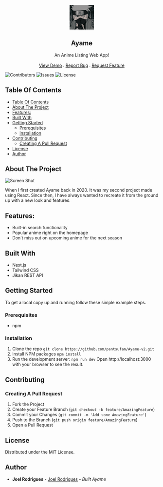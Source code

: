 <br/>
<p align="center">
  <a href="https://github.com/pantsufan/Ayame-v2">
    <img src="https://raw.githubusercontent.com/pantsufan/pantsufan.github.io/main/apple-touch-icon.png" alt="Logo" width="80" height="80">
  </a>

  <h2 align="center">Ayame</h2>

  <p align="center">
    An Anime Listing Web App!
    <br/>
    <br/>
    <a href="https://ayamev2.vercel.app">View Demo</a>
    .
    <a href="https://github.com/pantsufan/Ayame-v2/issues">Report Bug</a>
    .
    <a href="https://github.com/pantsufan/Ayame-v2/issues">Request Feature</a>
  </p>
</p>

![Contributors](https://img.shields.io/github/contributors/pantsufan/Ayame-v2?color=dark-green) ![Issues](https://img.shields.io/github/issues/pantsufan/Ayame-v2) ![License](https://img.shields.io/github/license/pantsufan/Ayame-v2) 

## Table Of Contents

- [Table Of Contents](#table-of-contents)
- [About The Project](#about-the-project)
- [Features:](#features)
- [Built With](#built-with)
- [Getting Started](#getting-started)
  - [Prerequisites](#prerequisites)
  - [Installation](#installation)
- [Contributing](#contributing)
  - [Creating A Pull Request](#creating-a-pull-request)
- [License](#license)
- [Author](#author)

## About The Project

![Screen Shot](https://i.ibb.co/Sx6Bxv6/ayame.png)

When I first created Ayame back in 2020. It was my second project made using React. Since then, I have always wanted to recreate it from the ground up with a new look and features.

## Features:
- Built-in search functionality 
- Popular anime right on the homepage
- Don't miss out on upcoming anime for the next season

## Built With

- Next.js
- Tailwind CSS
- Jikan REST API

## Getting Started

To get a local copy up and running follow these simple example steps.

### Prerequisites

- npm


### Installation

1. Clone the repo
```git clone https://github.com/pantsufan/Ayame-v2.git```
2. Install NPM packages
```npm install```
3. Run the development server:
```npm run dev```
Open http://localhost:3000 with your browser to see the result.

## Contributing



### Creating A Pull Request

1. Fork the Project
2. Create your Feature Branch (`git checkout -b feature/AmazingFeature`)
3. Commit your Changes (`git commit -m 'Add some AmazingFeature'`)
4. Push to the Branch (`git push origin feature/AmazingFeature`)
5. Open a Pull Request

## License

Distributed under the MIT License. 

## Author

* **Joel Rodrigues** - [Joel Rodrigues](https://github.com/pantsufan/) - *Built Ayame*

